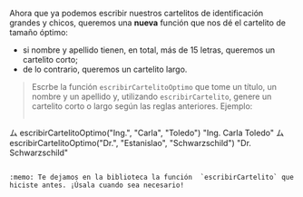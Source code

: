 Ahora que ya podemos escribir nuestros cartelitos de identificación grandes y chicos, queremos una **nueva** función que nos dé el cartelito de tamaño óptimo:

* si nombre y apellido tienen, en total, más de 15 letras, queremos un cartelito corto;
* de lo contrario, queremos un cartelito largo.

> Escrbe la función `escribirCartelitoOptimo` que tome un título, un nombre y un apellido y, utilizando `escribirCartelito`, genere un cartelito corto o largo según las reglas anteriores. Ejemplo: 
> 
> ```javascript
ム escribirCartelitoOptimo("Ing.", "Carla", "Toledo")
"Ing. Carla Toledo"
ム escribirCartelitoOptimo("Dr.", "Estanislao", "Schwarzschild")
"Dr. Schwarzschild"
```

:memo: Te dejamos en la biblioteca la función  `escribirCartelito` que hiciste antes. ¡Úsala cuando sea necesario!